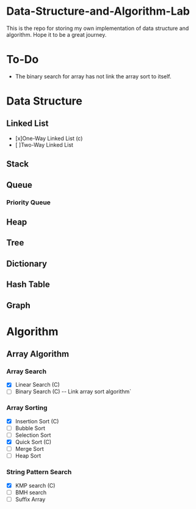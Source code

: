# Data-Structure-and-Algorithm-Lab
This is the repo for storing my own implementation of data structure and algorithm. Hope it to be a great journey.

# To-Do
- The binary search for array has not link the array sort to itself.

# Data Structure
## Linked List
- [x]One-Way Linked List (c)
- [ ]Two-Way Linked List
## Stack
## Queue
### Priority Queue
## Heap
## Tree
## Dictionary
## Hash Table
## Graph

# Algorithm
## Array Algorithm
### Array Search
- [x] Linear Search (C)
- [ ] Binary Search (C) -- Link array sort algorithm`
### Array Sorting
- [x] Insertion Sort (C)
- [ ] Bubble Sort
- [ ] Selection Sort
- [x] Quick Sort (C)
- [ ] Merge Sort
- [ ] Heap Sort
### String Pattern Search
- [x] KMP search (C)
- [ ] BMH search
- [ ] Suffix Array
